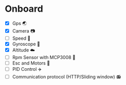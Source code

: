 # Onboard

- [x] Gps :earth_asia:
- [x] Camera :camera:
- [ ] Speed :racehorse:
- [x] Gyroscope :radio_button:
- [x] Altitude :cloud:
- [ ] Rpm Sensor with MCP3008 :repeat:
- [ ] Esc and Motors :rocket:
- [ ] PID Control :airplane:
- [ ] Communication protocol (HTTP/Sliding window) :radio:
